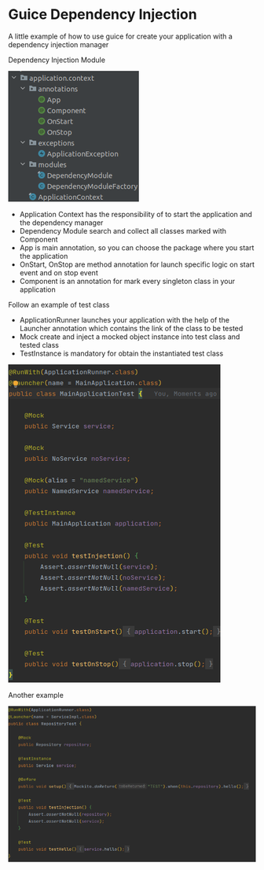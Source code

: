 # Guice Dependency Injection

A little example of how to use guice for create your application with a dependency injection manager

Dependency Injection Module

![Screenshot](images/classes.png)

- Application Context has the responsibility of to start the application and the dependency manager
- Dependency Module search and collect all classes marked with Component
- App is main annotation, so you can choose the package where you start the application
- OnStart, OnStop are method annotation for launch specific logic on start event and on stop event
- Component is an annotation for mark every singleton class in your application

Follow an example of test class
- ApplicationRunner launches your application with the help of the Launcher annotation which contains the link of the class to be tested
- Mock create and inject a mocked object instance into test class and tested class
- TestInstance is mandatory for obtain the instantiated test class

![Screenshot](images/application.png?raw=true)

Another example

![Screenshot](images/repository.png)